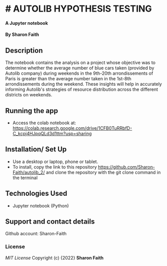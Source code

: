 # #  AUTOLIB HYPOTHESIS TESTING
#### A Jupyter notebook
#### By **Sharon Faith**
## Description
The notebook contains the analysis on a project whose objective was to determine whether the average number of blue cars taken (provided by Autolib company) during weekends in the 9th-20th arrondissements of Paris is greater than the average number taken in the 1st-8th arrondissements during the weekend. These insights will help in accurately informing Autolib's strategies of resource distribution across the different districts on weekends.
## Running the app
*  Access the colab notebook at: https://colab.research.google.com/drive/1CFB0TuRRbfD-C_kcpj4HJpqQLd3d1ttm?usp=sharing

## Installation/ Set Up
* Use a desktop or laptop, phone or tablet.
* To install, copy the link to this repository https://github.com/Sharon-Faith/autolib_2/ and clone the repository with the git clone command in the terminal


## Technologies Used
* Jupyter notebook (Python)


## Support and contact details
Github account: Sharon-Faith

### License
*MIT License*
Copyright (c) {2022} **Sharon Faith**
